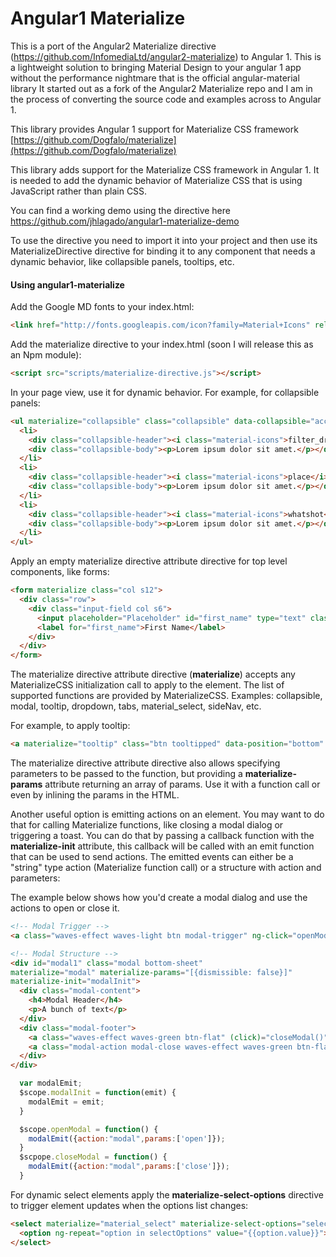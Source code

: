 # Angular1 Materialize

This is a port of the Angular2 Materialize directive (https://github.com/InfomediaLtd/angular2-materialize) to Angular 1. 
This is a lightweight solution to bringing Material Design to your angular 1 app without the performance nightmare that is the official angular-material library
It started out as a fork of the Angular2 Materialize repo and I am in the process of converting the source code and examples across to Angular 1.

This library provides Angular 1 support for Materialize CSS framework [https://github.com/Dogfalo/materialize](https://github.com/Dogfalo/materialize)

This library adds support for the Materialize CSS framework in Angular 1. 
It is needed to add the dynamic behavior of Materialize CSS that is using JavaScript rather than plain CSS.

You can find a working demo using the directive here
https://github.com/jhlagado/angular1-materialize-demo

To use the directive you need to import it into your project and then use 
its MaterializeDirective 
directive for binding it to any component that needs a dynamic behavior, 
like collapsible panels, tooltips, etc.

#### Using angular1-materialize

Add the Google MD fonts to your index.html:
```html
<link href="http://fonts.googleapis.com/icon?family=Material+Icons" rel="stylesheet">
```
Add the materialize directive to your index.html (soon I will release this as an Npm module):
```html
<script src="scripts/materialize-directive.js"></script>
```

In your page view, use it for dynamic behavior. For example, for collapsible panels:
```html
<ul materialize="collapsible" class="collapsible" data-collapsible="accordion">
  <li>
    <div class="collapsible-header"><i class="material-icons">filter_drama</i>First</div>
    <div class="collapsible-body"><p>Lorem ipsum dolor sit amet.</p></div>
  </li>
  <li>
    <div class="collapsible-header"><i class="material-icons">place</i>Second</div>
    <div class="collapsible-body"><p>Lorem ipsum dolor sit amet.</p></div>
  </li>
  <li>
    <div class="collapsible-header"><i class="material-icons">whatshot</i>Third</div>
    <div class="collapsible-body"><p>Lorem ipsum dolor sit amet.</p></div>
  </li>
</ul>

```

Apply an empty materialize directive attribute directive for top level components, like forms:
```html
<form materialize class="col s12">
  <div class="row">
    <div class="input-field col s6">
      <input placeholder="Placeholder" id="first_name" type="text" class="validate">
      <label for="first_name">First Name</label>
    </div>
  </div>
</form>
```

The materialize directive attribute directive (**materialize**) accepts any MaterializeCSS 
initialization call to apply to the element. The list of supported functions are provided by 
MaterializeCSS. Examples: collapsible, modal, tooltip, dropdown, tabs, material_select, sideNav, etc.

For example, to apply tooltip:
```html
<a materialize="tooltip" class="btn tooltipped" data-position="bottom" data-delay="50" data-tooltip="I am tooltip">Hover me!</a>
```

The materialize directive attribute directive also allows specifying parameters to be passed to the function, 
but providing a **materialize-params** attribute returning an array of params. Use it with a function 
call or even by inlining the params in the HTML.

Another useful option is emitting actions on an element. You may want to do that for calling Materialize functions, 
like closing a modal dialog or triggering a toast. You can do that by passing a callback function
with the **materialize-init** attribute, this callback will be called with an emit function that can be used
to send actions. The emitted events can either be a "string" type action (Materialize function call) 
or a structure with action and parameters:

The example below shows how you'd create a modal dialog and use the actions to open or close it.
```html
<!-- Modal Trigger -->
<a class="waves-effect waves-light btn modal-trigger" ng-click="openModal()">Modal</a>

<!-- Modal Structure -->
<div id="modal1" class="modal bottom-sheet" 
materialize="modal" materialize-params="[{dismissible: false}]" 
materialize-init="modalInit">
  <div class="modal-content">
    <h4>Modal Header</h4>
    <p>A bunch of text</p>
  </div>
  <div class="modal-footer">
    <a class="waves-effect waves-green btn-flat" (click)="closeModal()">Close</a>
    <a class="modal-action modal-close waves-effect waves-green btn-flat">Agree</a>
  </div>
</div>
```
```js
  var modalEmit;
  $scope.modalInit = function(emit) {
    modalEmit = emit;
  }

  $scope.openModal = function() {
    modalEmit({action:"modal",params:['open']});
  }
  $scpope.closeModal = function() {
    modalEmit({action:"modal",params:['close']});
  }
```

For dynamic select elements apply the **materialize-select-options** directive to trigger element updates 
when the options list changes:
```html
<select materialize="material_select" materialize-select-options="selectOptions">
  <option ng-repeat="option in selectOptions" value="{{option.value}}">{{option.name}}</option>
</select>
```

